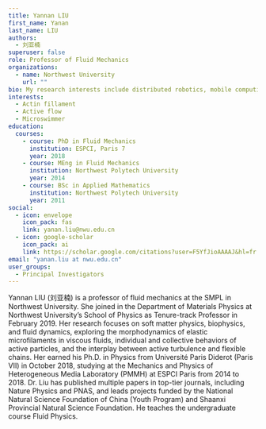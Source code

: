 ```yaml
---
title: Yannan LIU
first_name: Yanan
last_name: LIU
authors:
  - 刘亚楠
superuser: false
role: Professor of Fluid Mechanics
organizations:
  - name: Northwest University
    url: ""
bio: My research interests include distributed robotics, mobile computing and programmable matter.
interests:
  - Actin fillament
  - Active flow
  - Microswimmer
education:
  courses:
    - course: PhD in Fluid Mechanics
      institution: ESPCI, Paris 7
      year: 2018
    - course: MEng in Fluid Mechanics
      institution: Northwest Polytech University
      year: 2014
    - course: BSc in Applied Mathematics
      institution: Northwest Polytech University
      year: 2011
social:
  - icon: envelope
    icon_pack: fas
    link: yanan.liu@nwu.edu.cn
  - icon: google-scholar
    icon_pack: ai
    link: https://scholar.google.com/citations?user=F5YfJioAAAAJ&hl=fr
email: "yanan.liu at nwu.edu.cn"
user_groups:
  - Principal Investigators
---
```


Yannan LIU (刘亚楠) is a professor of fluid mechanics at the SMPL in Northwest University. She joined in the Department of Materials Physics at Northwest University’s School of Physics as Tenure-track Professor in February 2019. Her research focuses on soft matter physics, biophysics, and fluid dynamics, exploring the morphodynamics of elastic microfilaments in viscous fluids, individual and collective behaviors of active particles, and the interplay between active turbulence and flexible chains. Her earned his Ph.D. in Physics from Université Paris Diderot (Paris VII) in October 2018, studying at the Mechanics and Physics of Heterogeneous Media Laboratory (PMMH) at ESPCI Paris from 2014 to 2018. Dr. Liu has published multiple papers in top-tier journals, including Nature Physics and PNAS, and leads projects funded by the National Natural Science Foundation of China (Youth Program) and Shaanxi Provincial Natural Science Foundation. He teaches the undergraduate course Fluid Physics.
